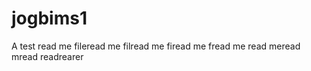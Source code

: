 jogbims1
========

A test read me fileread me filread me firead me fread me read meread mread readrearer
